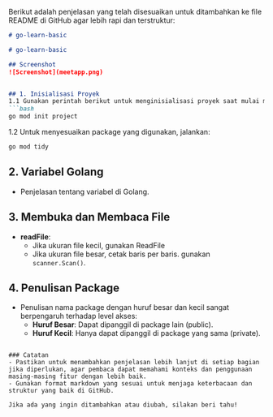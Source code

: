 Berikut adalah penjelasan yang telah disesuaikan untuk ditambahkan ke file README di GitHub agar lebih rapi dan terstruktur:

```markdown
# go-learn-basic

# go-learn-basic

## Screenshot
![Screenshot](meetapp.png)


## 1. Inisialisasi Proyek
1.1 Gunakan perintah berikut untuk menginisialisasi proyek saat mulai menggunakan package:
```bash
go mod init project
```

1.2 Untuk menyesuaikan package yang digunakan, jalankan:
```bash
go mod tidy
```

## 2. Variabel Golang
- Penjelasan tentang variabel di Golang.

## 3. Membuka dan Membaca File
- **readFile**: 
  - Jika ukuran file kecil, gunakan ReadFile
  - Jika ukuran file besar, cetak baris per baris. gunakan `scanner.Scan()`.

## 4. Penulisan Package
- Penulisan nama package dengan huruf besar dan kecil sangat berpengaruh terhadap level akses:
  - **Huruf Besar**: Dapat dipanggil di package lain (public).
  - **Huruf Kecil**: Hanya dapat dipanggil di package yang sama (private).
```

### Catatan
- Pastikan untuk menambahkan penjelasan lebih lanjut di setiap bagian jika diperlukan, agar pembaca dapat memahami konteks dan penggunaan masing-masing fitur dengan lebih baik.
- Gunakan format markdown yang sesuai untuk menjaga keterbacaan dan struktur yang baik di GitHub.

Jika ada yang ingin ditambahkan atau diubah, silakan beri tahu!